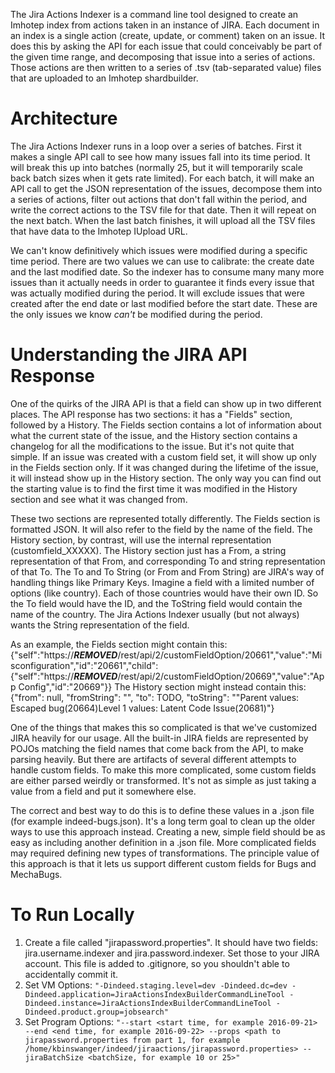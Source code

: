 The Jira Actions Indexer is a command line tool designed to create an Imhotep index from actions taken in an instance of JIRA.
Each document in an index is a single action (create, update, or comment) taken on an issue. It does this by asking the API for each issue
that could conceivably be part of the given time range, and decomposing that issue into a series of actions. Those actions are then written
to a series of .tsv (tab-separated value) files that are uploaded to an Imhotep shardbuilder.

# Architecture
The Jira Actions Indexer runs in a loop over a series of batches. First it makes a single API call to see how many issues fall into its time
period. It will break this up into batches (normally 25, but it will temporarily scale back batch sizes when it gets rate limited). For each
batch, it will make an API call to get the JSON representation of the issues, decompose them into a series of actions, filter out actions
that don't fall within the period, and write the correct actions to the TSV file for that date. Then it will repeat on the next batch. When
the last batch finishes, it will upload all the TSV files that have data to the Imhotep IUpload URL.

We can't know definitively which issues were modified during a specific time period. There are two values we can use to calibrate: the
create date and the last modified date. So the indexer has to consume many many more issues than it actually needs in order to guarantee it
finds every issue that was actually modified during the period. It will exclude issues that were created after the end date or last modified
before the start date. These are the only issues we know *can't* be modified during the period.

# Understanding the JIRA API Response
One of the quirks of the JIRA API is that a field can show up in two different places. The API response has two sections: it has a "Fields"
section, followed by a History. The Fields section contains a lot of information about what the current state of the issue, and the History
section contains a changelog for all the modifications to the issue. But it's not quite that simple. If an issue was created with a custom
field set, it will show up only in the Fields section only. If it was changed during the lifetime of the issue, it will instead show up in
the History section. The only way you can find out the starting value is to find the first time it was modified in the History section and
see what it was changed from.

These two sections are represented totally differently. The Fields section is formatted JSON. It will also refer to the field by the name
of the field. The History section, by contrast, will use the internal representation (customfield_XXXXX). The History section just has a From,
a string representation of that From, and corresponding To and string representation of that To. The To and To String (or From and From String)
are JIRA's way of handling things like Primary Keys. Imagine a field with a limited number of options (like country). Each of those countries
would have their own ID. So the To field would have the ID, and the ToString field would contain the name of the country. The Jira Actions
Indexer usually (but not always) wants the String representation of the field.

As an example, the Fields section might contain this:
{"self":"https://***REMOVED***/rest/api/2/customFieldOption/20661","value":"Misconfiguration","id":"20661","child":{"self":"https://***REMOVED***/rest/api/2/customFieldOption/20669","value":"App Config","id":"20669"}}
The History section might instead contain this:
{"from": null, "fromString": "", "to": TODO, "toString": ""Parent values: Escaped bug(20664)Level 1 values: Latent Code Issue(20681)"}

One of the things that makes this so complicated is that we've customized JIRA heavily for our usage. All the built-in JIRA fields are
represented by POJOs matching the field names that come back from the API, to make parsing heavily. But there are artifacts of several
different attempts to handle custom fields. To make this more complicated, some custom fields are either parsed weirdly or transformed. It's
not as simple as just taking a value from a field and put it somewhere else.

The correct and best way to do this is to define these values in a .json file (for example indeed-bugs.json). It's a long term goal to clean
up the older ways to use this approach instead. Creating a new, simple field should be as easy as including another definition in a .json file.
More complicated fields may required defining new types of transformations. The principle value of this approach is that it lets us support
different custom fields for Bugs and MechaBugs.

# To Run Locally
1. Create a file called "jirapassword.properties". It should have two fields: jira.username.indexer and jira.password.indexer. Set those to your JIRA account. This file is added to .gitignore, so you shouldn't able to accidentally commit it.
2. Set VM Options: ```"-Dindeed.staging.level=dev -Dindeed.dc=dev -Dindeed.application=JiraActionsIndexBuilderCommandLineTool -Dindeed.instance=JiraActionsIndexBuilderCommandLineTool -Dindeed.product.group=jobsearch"```
3. Set Program Options: ```"--start <start time, for example 2016-09-21> --end <end time, for example 2016-09-22> --props <path to jirapassword.properties from part 1, for example /home/kbinswanger/indeed/jiraactions/jirapassword.properties> --jiraBatchSize <batchSize, for example 10 or 25>"```